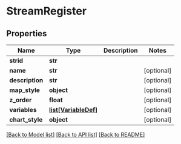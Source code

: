 # StreamRegister

## Properties
Name | Type | Description | Notes
------------ | ------------- | ------------- | -------------
**strid** | **str** |  | 
**name** | **str** |  | [optional] 
**description** | **str** |  | [optional] 
**map_style** | **object** |  | [optional] 
**z_order** | **float** |  | [optional] 
**variables** | [**list[VariableDef]**](VariableDef.md) |  | [optional] 
**chart_style** | **object** |  | [optional] 

[[Back to Model list]](../README.md#documentation-for-models) [[Back to API list]](../README.md#documentation-for-api-endpoints) [[Back to README]](../README.md)


